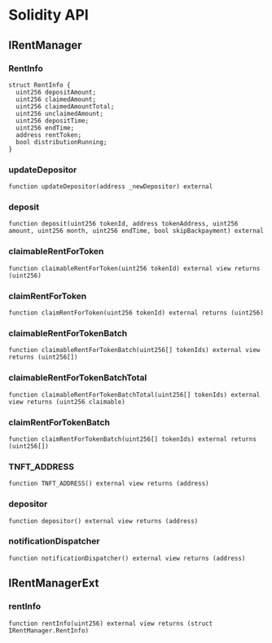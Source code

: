# Solidity API

## IRentManager

### RentInfo

```solidity
struct RentInfo {
  uint256 depositAmount;
  uint256 claimedAmount;
  uint256 claimedAmountTotal;
  uint256 unclaimedAmount;
  uint256 depositTime;
  uint256 endTime;
  address rentToken;
  bool distributionRunning;
}
```

### updateDepositor

```solidity
function updateDepositor(address _newDepositor) external
```

### deposit

```solidity
function deposit(uint256 tokenId, address tokenAddress, uint256 amount, uint256 month, uint256 endTime, bool skipBackpayment) external
```

### claimableRentForToken

```solidity
function claimableRentForToken(uint256 tokenId) external view returns (uint256)
```

### claimRentForToken

```solidity
function claimRentForToken(uint256 tokenId) external returns (uint256)
```

### claimableRentForTokenBatch

```solidity
function claimableRentForTokenBatch(uint256[] tokenIds) external view returns (uint256[])
```

### claimableRentForTokenBatchTotal

```solidity
function claimableRentForTokenBatchTotal(uint256[] tokenIds) external view returns (uint256 claimable)
```

### claimRentForTokenBatch

```solidity
function claimRentForTokenBatch(uint256[] tokenIds) external returns (uint256[])
```

### TNFT_ADDRESS

```solidity
function TNFT_ADDRESS() external view returns (address)
```

### depositor

```solidity
function depositor() external view returns (address)
```

### notificationDispatcher

```solidity
function notificationDispatcher() external view returns (address)
```

## IRentManagerExt

### rentInfo

```solidity
function rentInfo(uint256) external view returns (struct IRentManager.RentInfo)
```

